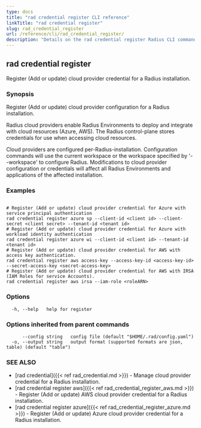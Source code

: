 ```yaml
---
type: docs
title: "rad credential register CLI reference"
linkTitle: "rad credential register"
slug: rad_credential_register
url: /reference/cli/rad_credential_register/
description: "Details on the rad credential register Radius CLI command"
---
```

## rad credential register

Register (Add or update) cloud provider credential for a Radius installation.

### Synopsis

Register (Add or update) cloud provider configuration for a Radius installation.

Radius cloud providers enable Radius Environments to deploy and integrate with cloud resources (Azure, AWS).
The Radius control-plane stores credentials for use when accessing cloud resources.

Cloud providers are configured per-Radius-installation. Configuration commands will use the current workspace
or the workspace specified by '--workspace' to configure Radius. Modifications to cloud provider configuration
or credentials will affect all Radius Environments and applications of the affected installation.

### Examples

```

# Register (Add or update) cloud provider credential for Azure with service principal authentication
rad credential register azure sp --client-id <client id> --client-secret <client secret> --tenant-id <tenant id>
# Register (Add or update) cloud provider credential for Azure with workload identity authentication
rad credential register azure wi --client-id <client id> --tenant-id <tenant id>
# Register (Add or update) cloud provider credential for AWS with access key authentication.
rad credential register aws access-key --access-key-id <access-key-id> --secret-access-key <secret-access-key>
# Register (Add or update) cloud provider credential for AWS with IRSA (IAM Roles for service Accounts).
rad credential register aws irsa --iam-role <roleARN>

```

### Options

```
  -h, --help   help for register
```

### Options inherited from parent commands

```
      --config string   config file (default "$HOME/.rad/config.yaml")
  -o, --output string   output format (supported formats are json, table) (default "table")
```

### SEE ALSO

* [rad credential]({{< ref rad_credential.md >}})	 - Manage cloud provider credential for a Radius installation.
* [rad credential register aws]({{< ref rad_credential_register_aws.md >}})	 - Register (Add or update) AWS cloud provider credential for a Radius installation.
* [rad credential register azure]({{< ref rad_credential_register_azure.md >}})	 - Register (Add or update) Azure cloud provider credential for a Radius installation.

